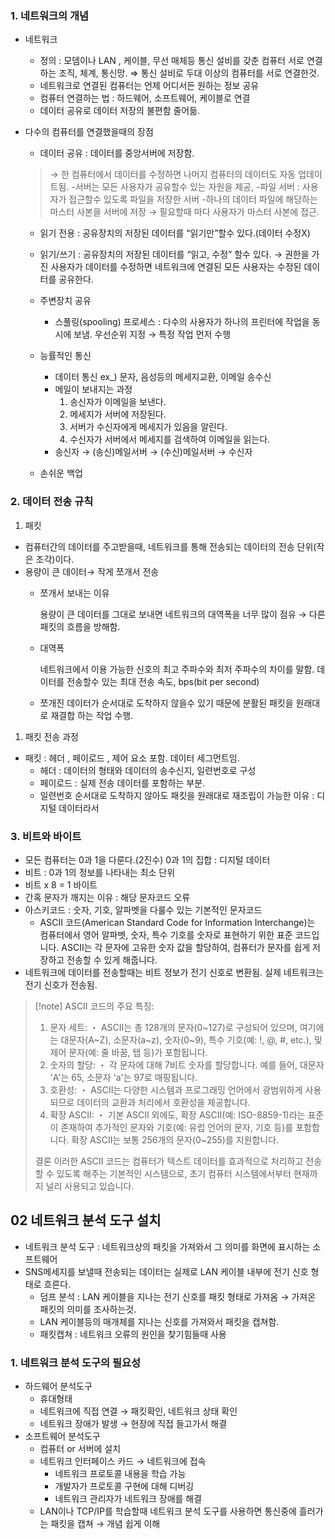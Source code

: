 
### 1. 네트워크의 개념

- 네트워크
    - 정의 : 모뎀이나 LAN , 케이블, 무선 매체등 통신 설비를 갖춘 컴퓨터
    서로 연결하는 조직, 체계, 통신망.
    ⇒ 통신 설비로 두대 이상의 컴퓨터를 서로 연결한것.
    - 네트워크로 연결된 컴퓨터는 언제 어디서든 원하는 정보 공유
    - 컴퓨터 연결하는 법 : 하드웨어, 소프트웨어, 케이블로 연결
    - 데이터 공유로 데이터 저장의 불편함 줄어듦.

- 다수의 컴퓨터를 연결했을때의 장점
    - 데이터 공유 : 데이터를 중앙서버에 저장함.
    
    > → 한 컴퓨터에서 데이터를 수정하면 나머지 컴퓨터의 데이터도 자동 업데이트됨.
    -서버는 모든 사용자가 공유할수 있는 자원을 제공,
    -파일 서버 : 사용자가 접근할수 있도록 파일을 저장한 서버
    -하나의 데이터 파일에 해당하는 마스터 사본을 서버에 저장 
    → 필요할때 마다 사용자가 마스터 사본에 접근.
    > 
    
    - 읽기 전용 : 공유장치의 저장된 데이터를 “읽기만”할수 있다.(데이터 수정X)
    - 읽기/쓰기 : 공유장치의 저장된 데이터를 “읽고, 수정” 할수 있다.
    → 권한을 가진 사용자가 데이터를 수정하면 네트워크에 연결된 모든 사용자는 수정된 데이터를 공유한다.
    
    - 주변장치 공유
        - 스풀링(spooling) 프로세스 : 다수의 사용자가 하나의 프린터에 작업을 동시에 보냄. 우선순위 지정 → 특정 작업 먼저 수행
        
    - 능률적인 통신
        - 데이터 통신 ex_) 문자, 음성등의 메세지교환, 이메일 송수신
        - 메일이 보내지는 과정
            1. 송신자가 이메일을 보낸다.
            2. 메세지가 서버에 저장된다.
            3. 서버가 수신자에게 메세지가 있음을 알린다.
            4. 수신자가 서버에서 메세지를 검색하여 이메일을 읽는다.
        - 송신자 → (송신)메일서버 → (수신)메일서버 → 수신자
    
    - 손쉬운 백업

### 2. 데이터 전송 규칙

1. 패킷
- 컴퓨터간의 데이터를 주고받을때, 네트워크를 통해 전송되는 데이터의 전송 단위(작은 조각)이다.
- 용량이 큰 데이터→ 작게 쪼개서 전송
    - 쪼개서 보내는 이유
        
        용량이 큰 데이터를 그대로 보내면 네트워크의 대역폭을 너무 많이 점유 → 다른 패킷의 흐름을 방해함.
        
    - 대역폭
        
        네트워크에서 이용 가능한 신호의 최고 주파수와 최저 주파수의 차이를 말함. 데이터를 전송할수 있는 최대 전송 속도, bps(bit per second)
        
    - 쪼개진 데이터가 순서대로 도착하지 않을수 있기 때문에 분활된 패킷을 원래대로 재결합 하는 작업 수행.

1. 패킷 전송 과정
- 패킷 : 헤더 , 페이로드 , 제어 요소 포함. 데이터 세그먼트임.
    - 헤더 : 데이터의 형태와 데이터의 송수신지, 일련번호로 구성
    - 페이로드 : 실제 전송 데이터를 포함하는 부분.
    - 일련번호 순서대로 도착하지 않아도 패킷을 원래대로 재조립이 가능한 이유 : 디지털 데이터라서

### 3. 비트와 바이트

- 모든 컴퓨터는 0과 1을 다룬다.(2진수)
0과 1의 집합 : 디지털 데이터
- 비트 : 0과 1의 정보를 나타내는 최소 단위
- 비트 x 8 = 1 바이트
- 간혹 문자가 깨지는 이유 : 해당 문자코드 오류
- 아스키코드 : 숫자, 기호, 알파벳을 다룰수 있는 기본적인 문자코드
	- ASCII 코드(American Standard Code for Information Interchange)는 컴퓨터에서 영어 알파벳, 숫자, 특수 기호를 숫자로 표현하기 위한 표준 코드입니다. ASCII는 각 문자에 고유한 숫자 값을 할당하여, 컴퓨터가 문자를 쉽게 저장하고 전송할 수 있게 해줍니다.
- 네트워크에 데이터를 전송할때는 비트 정보가 전기 신호로 변환됨. 실제 네트워크는 전기 신호가 전송됨.

>[!note] ASCII 코드의 주요 특징:
>1.	문자 세트:
・	ASCII는 총 128개의 문자(0~127)로 구성되어 있으며, 여기에는 대문자(A~Z), 소문자(a~z), 숫자(0~9), 특수 기호(예: !, @, #, etc.), 및 제어 문자(예: 줄 바꿈, 탭 등)가 포함됩니다.
>2. 숫자의 할당:
・	각 문자에 대해 7비트 숫자를 할당합니다. 예를 들어, 대문자 'A'는 65, 소문자 'a'는 97로 매핑됩니다.
>3. 호환성:
・	ASCII는 다양한 시스템과 프로그래밍 언어에서 광범위하게 사용되므로 데이터의 교환과 처리에서 호환성을 제공합니다.
>4. 확장 ASCII:
・	기본 ASCII 외에도, 확장 ASCII(예: ISO-8859-1)라는 표준이 존재하여 추가적인 문자와 기호(예: 유럽 언어의 문자, 기호 등)를 포함합니다. 확장 ASCII는 보통 256개의 문자(0~255)를 지원합니다.
>
>결론
이러한 ASCII 코드는 컴퓨터가 텍스트 데이터를 효과적으로 처리하고 전송할 수 있도록 해주는 기본적인 시스템으로, 초기 컴퓨터 시스템에서부터 현재까지 널리 사용되고 있습니다.

## 02 네트워크 분석 도구 설치

- 네트워크 분석 도구 : 네트워크상의 패킷을 가져와서 그 의미를 화면에 표시하는 소프트웨어
- SNS메세지를 보낼때 전송되는 데이터는 실제로 LAN 케이블 내부에 전기 신호 형태로 흐른다.
    - 덤프 분석 : LAN 케이블을 지나는 전기 신호를 패킷 형태로 가져옴 → 가져온 패킷의 의미를 조사하는것.
    - LAN 케이블등의 매개체를 지나는 신호를 가져와서 패킷을 캡쳐함.
    - 패킷캡쳐 : 네트워크 오류의 원인을 찾기힘들때 사용

### 1. 네트워크 분석 도구의 필요성

- 하드웨어 분석도구
    - 휴대형태
    - 네트워크에 직접 연결 → 패킷확인, 네트워크 상태 확인
    - 네트워크 장애가 발생 → 현장에 직접 들고가서 해결
- 소프트웨어 분석도구
    - 컴퓨터 or 서버에 설치
    - 네트워크 인터페이스 카드 → 네트워크에 접속
        - 네트워크 프로토콜 내용을 학습 가능
        - 개발자가 프로토콜 구현에 대해 디버깅
        - 네트워크 관리자가 네트워크 장애를 해결
    - LAN이나 TCP/IP를 학습할때 네트워크 분석 도구를 사용하면 통신중에 흘러가는 패킷을 캡쳐 → 개념 쉽게 이해